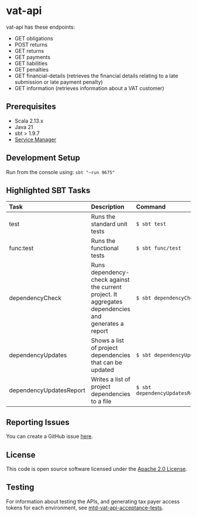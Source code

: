 # vat-api

vat-api has these endpoints:
  - GET obligations
  - POST returns
  - GET returns
  - GET payments
  - GET liabilities
  - GET penalties
  - GET financial-details (retrieves the financial details relating to a late submission or late payment penalty)
  - GET information (retrieves information about a VAT customer)

## Prerequisites 
- Scala 2.13.x
- Java 21
- sbt > 1.9.7
- [Service Manager](https://github.com/hmrc/service-manager)

## Development Setup

Run from the console using: `sbt "~run 9675"`

## Highlighted SBT Tasks
Task | Description | Command
:-------|:------------|:-----
test | Runs the standard unit tests | ```$ sbt test```
func:test  | Runs the functional tests | ```$ sbt func/test ```
dependencyCheck | Runs dependency-check against the current project. It aggregates dependencies and generates a report | ```$ sbt dependencyCheck```
dependencyUpdates |  Shows a list of project dependencies that can be updated | ```$ sbt dependencyUpdates```
dependencyUpdatesReport | Writes a list of project dependencies to a file | ```$ sbt dependencyUpdatesReport```

## Reporting Issues

You can create a GitHub issue [here](https://github.com/hmrc/vat-api/issues).

## License

This code is open source software licensed under the [Apache 2.0 License](http://www.apache.org/licenses/LICENSE-2.0.html).

## Testing

For information about testing the APIs, and generating tax payer access tokens for each environment, see [mtd-vat-api-acceptance-tests](https://github.com/hmrc/mtd-vat-api-acceptance-tests).
